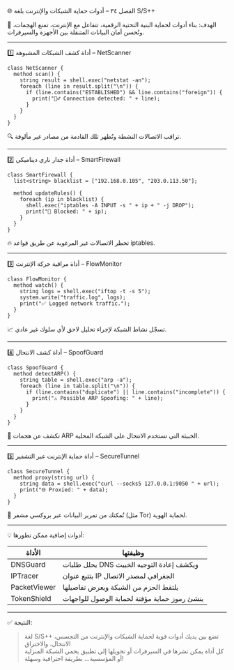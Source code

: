🌐 الفصل ٣٤ – أدوات حماية الشبكات والإنترنت بلغة S/S++

🎯 الهدف:
بناء أدوات لحماية البنية التحتية الرقمية، تتفاعل مع الإنترنت، تمنع الهجمات، وتُحسن أمان البيانات المتنقلة بين الأجهزة والسيرفرات.

---

1️⃣ أداة كشف الشبكات المشبوهة – NetScanner

```spp
class NetScanner {
  method scan() {
    string result = shell.exec("netstat -an");
    foreach (line in result.split("\n")) {
      if (line.contains("ESTABLISHED") && line.contains("foreign")) {
        print("🕵️‍♂️ Connection detected: " + line);
      }
    }
  }
}
```

🔍 تراقب الاتصالات النشطة وتُظهر تلك القادمة من مصادر غير مألوفة.

---

2️⃣ أداة جدار ناري ديناميكي – SmartFirewall

```spp
class SmartFirewall {
  list<string> blacklist = ["192.168.0.105", "203.0.113.50"];

  method updateRules() {
    foreach (ip in blacklist) {
      shell.exec("iptables -A INPUT -s " + ip + " -j DROP");
      print("🚫 Blocked: " + ip);
    }
  }
}
```

🔥 تحظر الاتصالات غير المرغوبة عن طريق قواعد iptables.

---

3️⃣ أداة مراقبة حركة الإنترنت – FlowMonitor

```spp
class FlowMonitor {
  method watch() {
    string logs = shell.exec("iftop -t -s 5");
    system.write("traffic.log", logs);
    print("✅ Logged network traffic.");
  }
}
```

📈 تسجّل نشاط الشبكة لإجراء تحليل لاحق لأي سلوك غير عادي.

---

4️⃣ أداة كشف الانتحال – SpoofGuard

```spp
class SpoofGuard {
  method detectARP() {
    string table = shell.exec("arp -a");
    foreach (line in table.split("\n")) {
      if (line.contains("duplicate") || line.contains("incomplete")) {
        print("⚠️ Possible ARP Spoofing: " + line);
      }
    }
  }
}
```

🧠 تكشف عن هجمات ARP الخبيثة التي تستخدم الانتحال على الشبكة المحلية.

---

5️⃣ أداة حماية الإنترنت عبر التشفير – SecureTunnel

```spp
class SecureTunnel {
  method proxy(string url) {
    string data = shell.exec("curl --socks5 127.0.0.1:9050 " + url);
    print("🌐 Proxied: " + data);
  }
}
```

🌈 تُمكنك من تمرير البيانات عبر بروكسي مشفر (مثل Tor) لحماية الهوية.

---

💡 أدوات إضافية ممكن تطورها:

| الأداة | وظيفتها |
|--------|----------|
| DNSGuard | يحلل طلبات DNS ويكشف إعادة التوجيه الخبيث |
| IPTracer | يتتبع عنوان IP الجغرافي لمصدر الاتصال |
| PacketViewer | يلتقط الحزم من الشبكة ويعرض تفاصيلها |
| TokenShield | ينشئ رموز حماية مؤقتة لحماية الوصول للواجهات |

---

✅ النتيجة:

> لغة S/S++ تضع بين يديك أدوات قوية لحماية الشبكات والإنترنت من التجسس، الانتحال، والاختراق  
> كل أداة يمكن نشرها في السيرفرات أو تحويلها إلى تطبيق يحمي الشبكة المنزلية أو المؤسسية… بطريقة احترافية وسهلة!
 
